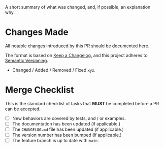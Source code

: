 A short summary of what was changed, and, if possible, an explanation why.

# Changes Made

All notable changes introduced by this PR should be documented here.

The format is based on [Keep a Changelog](https://keepachangelog.com/en/1.0.0/),
and this project adheres to [Semantic Versioning](https://semver.org/spec/v2.0.0.html).

- Changed / Added / Removed / Fixed `xyz`.

# Merge Checklist

This is the standard checklist of tasks that **MUST** be completed before a PR
can be accepted.

- [ ] New behaviors are covered by tests, and / or examples.
- [ ] The documentation has been updated (if applicable.)
- [ ] The `CHANGELOG.md` file has been updated (if applicable.)
- [ ] The version number has been bumped (if applicable.)
- [ ] The feature branch is up to date with `main`. 
